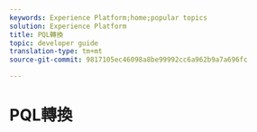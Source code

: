 ```yaml
---
keywords: Experience Platform;home;popular topics
solution: Experience Platform
title: PQL轉換
topic: developer guide
translation-type: tm+mt
source-git-commit: 9817105ec46098a8be99992cc6a962b9a7a696fc

---
```



# PQL轉換
